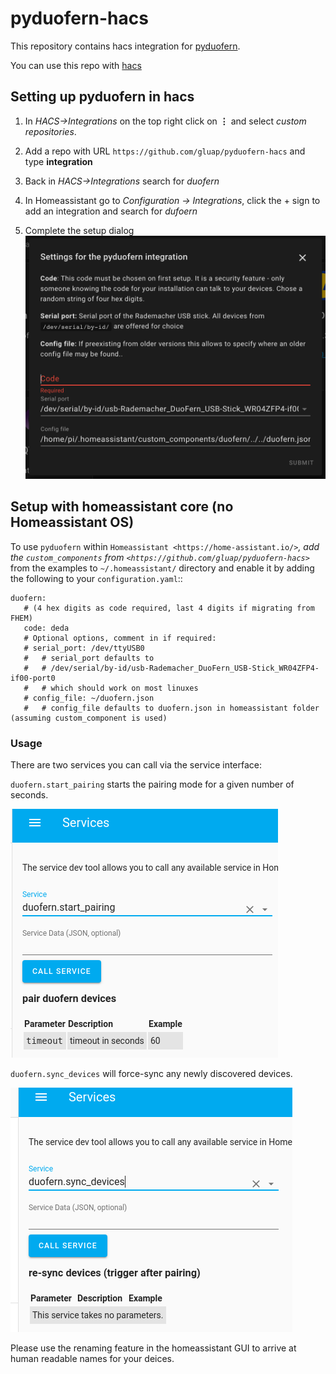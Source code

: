 pyduofern-hacs
==============

This repository contains hacs integration for [pyduofern](https://github.com/gluap/pyduofern).

You can use this repo with [hacs](https://hacs.xyz)

Setting up pyduofern in hacs
----------------------------

1. In *HACS->Integrations* on the top right click on **⋮** and select *custom repositories*.

2. Add a repo with URL ``https://github.com/gluap/pyduofern-hacs`` and type **integration**

3. Back in *HACS->Integrations* search for *duofern*

4. In Homeassistant go to *Configuration -> Integrations*, click the + sign to add an integration and search for *dufoern*

5. Complete the setup dialog
![](pyduofern-configflow.png?raw=true)


Setup with homeassistant core (no Homeassistant OS)
---------------------------------------------------
To use ``pyduofern`` within `Homeassistant <https://home-assistant.io/>`_, add the ``custom_components`` from `<https://github.com/gluap/pyduofern-hacs>`_  from the examples  to
``~/.homeassistant/`` directory and enable it by adding the following to your ``configuration.yaml``::

    duofern:
       # (4 hex digits as code required, last 4 digits if migrating from FHEM)
       code: deda
       # Optional options, comment in if required:
       # serial_port: /dev/ttyUSB0
       #   # serial_port defaults to
       #   # /dev/serial/by-id/usb-Rademacher_DuoFern_USB-Stick_WR04ZFP4-if00-port0
       #   # which should work on most linuxes
       # config_file: ~/duofern.json
       #   # config_file defaults to duofern.json in homeassistant folder (assuming custom_component is used)

### Usage

There are two services you can call via the service interface:

``duofern.start_pairing`` starts the pairing mode for a given number of seconds.

![Pairing](./pairing.png)

``duofern.sync_devices`` will force-sync any newly discovered devices.

![sync](./sync_devices.png)

Please use the renaming feature in the homeassistant GUI to arrive at human readable
names for your deices.